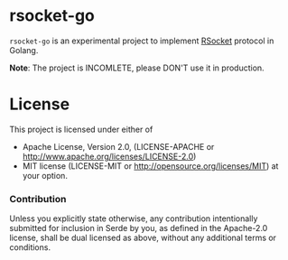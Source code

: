 rsocket-go
===
`rsocket-go` is an experimental project to implement [RSocket](http://rsocket.io/) protocol in Golang.

**Note**: The project is INCOMLETE, please DON'T use it in production.

License
===
This project is licensed under either of

* Apache License, Version 2.0, (LICENSE-APACHE or http://www.apache.org/licenses/LICENSE-2.0)
* MIT license (LICENSE-MIT or http://opensource.org/licenses/MIT)
at your option.

### Contribution
Unless you explicitly state otherwise, any contribution intentionally submitted for inclusion in Serde by you, as defined in the Apache-2.0 license, shall be dual licensed as above, without any additional terms or conditions.
